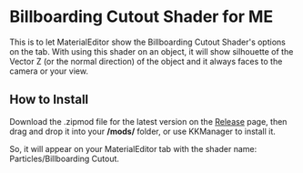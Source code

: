 # Billboarding Cutout Shader for ME
This is to let MaterialEditor show the Billboarding Cutout Shader's options on the tab.
With using this shader on an object, it will show silhouette of the Vector Z (or the normal direction) of the object and it always faces to the camera or your view.

## How to Install
Download the .zipmod file for the latest version on the [Release](https://github.com/Blatke/Billboarding_Cutout_Shader_for_ME/releases) page, then drag and drop it into your **/mods/** folder, or use KKManager to install it.

So, it will appear on your MaterialEditor tab with the shader name: Particles/Billboarding Cutout.
